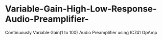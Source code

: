 # Variable-Gain-High-Low-Response-Audio-Preamplifier-
Continuously Variable Gain(1 to 100) Audio Preamplifier using IC741 OpAmp
